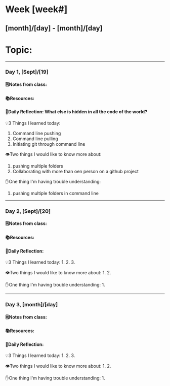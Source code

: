 # Week [week#]
## [month]/[day] - [month]/[day]

# Topic:

___

### Day 1, [Sept]/[19]

#### 🗒️Notes from class:

#### 📚Resources:


#### 💭Daily Reflection: What else is hidden in all the code of the world?

💡3 Things I learned today:
1. Command line pushing 
2. Command line pulling
3. Initiating git through command line

👁️Two things I would like to know more about:
1. pushing multiple folders
2. Collaborating with more than oen person on a github project

✋One thing I'm having trouble understanding:
1.  pushing multiple folders in command line


___

### Day 2, [Sept]/[20] 

#### 🗒️Notes from class:

#### 📚Resources:


#### 💭Daily Reflection:

💡3 Things I learned today:
1. 
2. 
3. 

👁️Two things I would like to know more about:
1. 
2. 

✋One thing I'm having trouble understanding:
1. 

___

### Day 3, [month]/[day]
#### 🗒️Notes from class:

#### 📚Resources:


#### 💭Daily Reflection:

💡3 Things I learned today:
1. 
2. 
3. 

👁️Two things I would like to know more about:
1. 
2. 

✋One thing I'm having trouble understanding:
1. 
 

